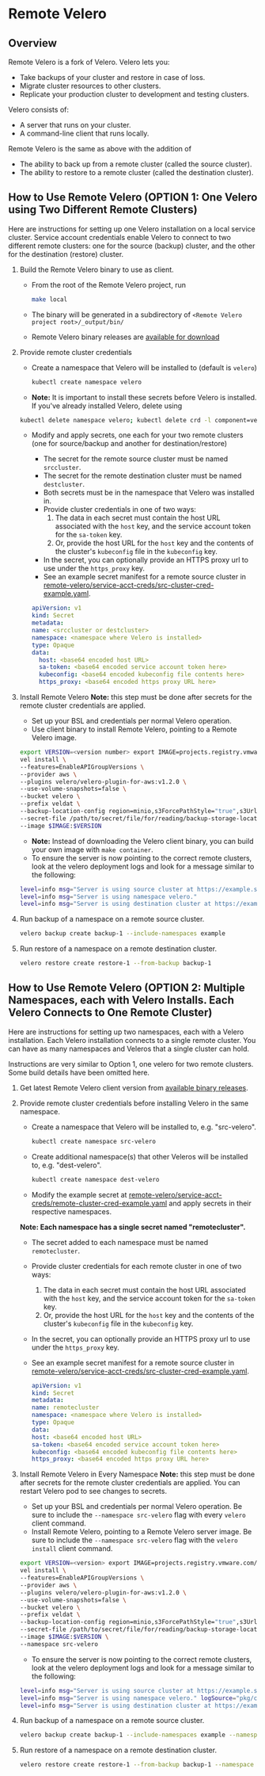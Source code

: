 # Remote Velero

## Overview

Remote Velero is a fork of Velero. Velero lets you:

* Take backups of your cluster and restore in case of loss.
* Migrate cluster resources to other clusters.
* Replicate your production cluster to development and testing clusters.

Velero consists of:

* A server that runs on your cluster.
* A command-line client that runs locally.

Remote Velero is the same as above with the addition of

* The ability to back up from a remote cluster (called the source cluster).
* The ability to restore to a remote cluster (called the destination cluster).

## How to Use Remote Velero (OPTION 1: One Velero using Two Different Remote Clusters)

Here are instructions for setting up one Velero installation on a local service cluster.
Service account credentials enable Velero to connect to two different remote clusters:
one for the source (backup) cluster, and the other for the destination (restore) cluster.

1. Build the Remote Velero binary to use as client.

    * From the root of the Remote Velero project, run

      ```bash
      make local
      ```

    * The binary will be generated in a subdirectory of `<Remote Velero project root>/_output/bin/`
    * Remote Velero binary releases are [available for download](https://github.com/codegold79/remote-velero/releases)

1. Provide remote cluster credentials

    * Create a namespace that Velero will be installed to (default is `velero`)

      ```bash
      kubectl create namespace velero
      ```

    * **Note:** It is important to install these secrets before Velero is installed. If you've already installed Velero, delete using

    ```bash
    kubectl delete namespace velero; kubectl delete crd -l component=velero
    ```

    * Modify and apply secrets, one each for your two remote clusters (one for source/backup and another for destination/restore)

        * The secret for the remote source cluster must be named `srccluster`.
        * The secret for the remote destination cluster must be named `destcluster`.
        * Both secrets must be in the namespace that Velero was installed in.
        * Provide cluster credentials in one of two ways:
          1. The data in each secret must contain the host URL associated with the `host` key, and the service account token for the `sa-token` key.
          2. Or, provide the host URL for the `host` key and the contents of the cluster's `kubeconfig` file in the `kubeconfig` key.
        * In the secret, you can optionally provide an HTTPS proxy url to use under the `https_proxy` key.
        * See an example secret manifest for a remote source cluster in [remote-velero/service-acct-creds/src-cluster-cred-example.yaml](remote-velero/service-acct-creds/src-cluster-cred-example.yaml).

        ```yaml
        apiVersion: v1
        kind: Secret
        metadata:
        name: <srccluster or destcluster>
        namespace: <namespace where Velero is installed>
        type: Opaque
        data:
          host: <base64 encoded host URL>
          sa-token: <base64 encoded service account token here>
          kubeconfig: <base64 encoded kubeconfig file contents here>
          https_proxy: <base64 encoded https proxy URL here>
        ```

1. Install Remote Velero
    **Note:** this step must be done after secrets for the remote cluster credentials are applied.

    * Set up your BSL and credentials per normal Velero operation.
    * Use client binary to install Remote Velero, pointing to a Remote Velero image.

    ```bash
    export VERSION=<version number> export IMAGE=projects.registry.vmware.com/tanzu_migrator/remote-velero
    vel install \
    --features=EnableAPIGroupVersions \
    --provider aws \
    --plugins velero/velero-plugin-for-aws:v1.2.0 \
    --use-volume-snapshots=false \
    --bucket velero \
    --prefix veldat \
    --backup-location-config region=minio,s3ForcePathStyle="true",s3Url=http://<address-to-bsl>:9000 \
    --secret-file /path/to/secret/file/for/reading/backup-storage-location \
    --image $IMAGE:$VERSION
    ```

    * **Note:** Instead of downloading the Velero client binary, you can build your own image with `make container`.
    * To ensure the server is now pointing to the correct remote clusters, look at the velero deployment logs and look for a message similar to the following:

    ```bash
    level=info msg="Server is using source cluster at https://example.servicemesh.biz:6443." 
    level=info msg="Server is using namespace velero."
    level=info msg="Server is using destination cluster at https://example.us-east-2.elb.amazonaws.com:443."
    ```

1. Run backup of a namespace on a remote source cluster.

    ```bash
    velero backup create backup-1 --include-namespaces example
    ```

1. Run restore of a namespace on a remote destination cluster.

    ```bash
    velero restore create restore-1 --from-backup backup-1
    ```

## How to Use Remote Velero (OPTION 2: Multiple Namespaces, each with Velero Installs. Each Velero Connects to One Remote Cluster)

Here are instructions for setting up two namespaces, each with a Velero installation. Each Velero installation connects to a single
remote cluster. You can have as many namespaces and Veleros that a single cluster can hold.

Instructions are very similar to Option 1, one velero for two remote clusters. Some build details have been omitted here.

1. Get latest Remote Velero client version from [available binary releases](https://github.com/codegold79/remote-velero/releases).

1. Provide remote cluster credentials before installing Velero in the same namespace.

    * Create a namespace that Velero will be installed to, e.g. "src-velero".

      ```bash
      kubectl create namespace src-velero
      ```
    * Create additional namespace(s) that other Veleros will be installed to, e.g. "dest-velero".

      ```bash
      kubectl create namespace dest-velero
      ```

    * Modify the example secret at [remote-velero/service-acct-creds/remote-cluster-cred-example.yaml](remote-velero/service-acct-creds/remote-cluster-cred-example.yaml) and apply secrets in their respective namespaces.

    **Note: Each namespace has a single secret named "remotecluster".**

    * The secret added to each namespace must be named `remotecluster`.
    * Provide cluster credentials for each remote cluster in one of two ways:
        1. The data in each secret must contain the host URL associated with the `host` key, and the service account token for the `sa-token` key.
        2. Or, provide the host URL for the `host` key and the contents of the cluster's `kubeconfig` file in the `kubeconfig` key.
    * In the secret, you can optionally provide an HTTPS proxy url to use under the `https_proxy` key.
    * See an example secret manifest for a remote source cluster in [remote-velero/service-acct-creds/src-cluster-cred-example.yaml](remote-velero/service-acct-creds/remote-cluster-cred-example.yaml).

        ```yaml
        apiVersion: v1
        kind: Secret
        metadata:
        name: remotecluster
        namespace: <namespace where Velero is installed>
        type: Opaque
        data:
        host: <base64 encoded host URL>
        sa-token: <base64 encoded service account token here>
        kubeconfig: <base64 encoded kubeconfig file contents here>
        https_proxy: <base64 encoded https proxy URL here>
        ```

1. Install Remote Velero in Every Namespace
    **Note:** this step must be done after secrets for the remote cluster credentials are applied. You can restart Velero pod to see changes to secrets.

    * Set up your BSL and credentials per normal Velero operation. Be sure to include the `--namespace src-velero` flag with every `velero` client command.
    * Install Remote Velero, pointing to a Remote Velero server image. Be sure to include the `--namespace src-velero` flag with the `velero install` client command.

    ```bash
    export VERSION=<version> export IMAGE=projects.registry.vmware.com/tanzu_migrator/remote-velero
    vel install \
    --features=EnableAPIGroupVersions \
    --provider aws \
    --plugins velero/velero-plugin-for-aws:v1.2.0 \
    --use-volume-snapshots=false \
    --bucket velero \
    --prefix veldat \
    --backup-location-config region=minio,s3ForcePathStyle="true",s3Url=http://<address-to-bsl>:9000 \
    --secret-file /path/to/secret/file/for/reading/backup-storage-location \
    --image $IMAGE:$VERSION \
    --namespace src-velero
    ```

    * To ensure the server is now pointing to the correct remote clusters, look at the velero deployment logs and look for a message similar to the following:

    ```bash
    level=info msg="Server is using source cluster at https://example.servicemesh.biz:6443." 
    level=info msg="Server is using namespace velero." logSource="pkg/cmd/server/server.go:408"
    level=info msg="Server is using destination cluster at https://example.us-east-2.elb.amazonaws.com:443."
    ```

1. Run backup of a namespace on a remote source cluster.

    ```bash
    velero backup create backup-1 --include-namespaces example --namespace src-velero
    ```

1. Run restore of a namespace on a remote destination cluster.

    ```bash
    velero restore create restore-1 --from-backup backup-1 --namespace dest-velero
    ```
